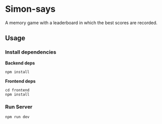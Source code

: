 # Simon-says
A memory game with a leaderboard in which the best scores are recorded.

## Usage

### Install dependencies
 **Backend deps** <br>
  ```
  npm install
  ```

 **Frontend deps** <br>
 ```
cd frontend
npm install
```

### Run Server
```
npm run dev
```
